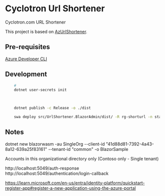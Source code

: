 # Cyclotron Url Shortener

Cyclotron.com URL Shortener

This project is based on [AzUrlShortener](https://github.com/microsoft/AzUrlShortener).


## Pre-requisites

[Azure Developer CLI](https://learn.microsoft.com/en-us/azure/developer/azure-developer-cli/install-azd)


## Development

```bash
    #
    dotnet user-secrets init

 
   
    dotnet publish -c Release -o ./dist

    swa deploy src/UrlShortener.BlazorAdmin/dist/ -R rg-shorturl -n stapp-web --env prod --deployment-token 
```


## Notes

dotnet new blazorwasm -au SingleOrg --client-id "41d88d81-7392-4a43-8a12-639a25f83161" --tenant-id "common" -o BlazorSample


Accounts in this organizational directory only (Contoso only - Single tenant)

http://localhost:5049/auth-response
http://localhost:5049/authentication/login-callback

https://learn.microsoft.com/en-us/entra/identity-platform/quickstart-register-app#register-a-new-application-using-the-azure-portal